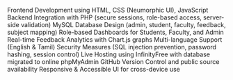  Frontend Development using HTML, CSS (Neumorphic UI), JavaScript
 Backend Integration with PHP (secure sessions, role-based access, server-side validation)
 MySQL Database Design (admin, student, faculty, feedback, subject mapping)
 Role-based Dashboards for Students, Faculty, and Admin
 Real-time Feedback Analytics with Chart.js graphs
 Multi-language Support (English & Tamil)
 Security Measures (SQL injection prevention, password hashing, session control)
 Live Hosting using InfinityFree with database migrated to online phpMyAdmin
 GitHub Version Control and public source availability
 Responsive & Accessible UI for cross-device use


